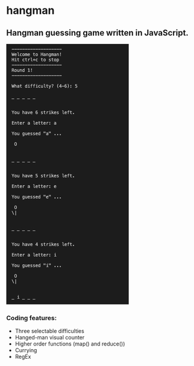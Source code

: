 # hangman

## Hangman guessing game written in JavaScript.

![Hangman game screenshot](hangman_screen.jpg)

### Coding features:

- Three selectable difficulties
- Hanged-man visual counter
- Higher order functions (map() and reduce())
- Currying
- RegEx
